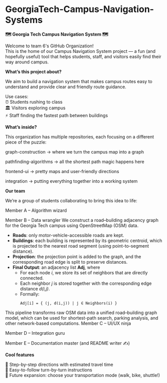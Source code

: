 # GeorgiaTech-Campus-Navigation-Systems

**🗺️ Georgia Tech Campus Navigation System 🗺️**

Welcome to team 6's GitHub Organization! <br>
This is the home of our Campus Navigation System project — a fun (and hopefully useful) tool that helps students, staff, and visitors easily find their way around campus. 

**What’s this project about?**

We aim to build a navigation system that makes campus routes easy to understand and provide clear and friendly route guidance. 

Use cases: <br>
⏰ Students rushing to class <br>
🏛️ Visitors exploring campus <br>
⚡ Staff finding the fastest path between buildings <br>

**What’s inside?**

This organization has multiple repositories, each focusing on a different piece of the puzzle:

graph-construction → where we turn the campus map into a graph

pathfinding-algorithms → all the shortest path magic happens here

frontend-ui → pretty maps and user-friendly directions

integration → putting everything together into a working system

**Our team**

We’re a group of students collaborating to bring this idea to life:

Member A – Algorithm wizard

Member B – Data wrangler
We construct a road–building adjacency graph for the Georgia Tech campus 
using OpenStreetMap (OSM) data.

- **Roads**: only motor-vehicle-accessible roads are kept.  
- **Buildings**: each building is represented by its geometric centroid, which is projected to the nearest road segment (using point-to-segment distance).  
- **Projection**: the projection point is added to the graph, and the corresponding road edge is split to preserve distances.  
- **Final Output**: an adjacency list **Adj**, where
  - For each node *i*, we store its set of neighbors that are directly connected.  
  - Each neighbor *j* is stored together with the corresponding edge distance *d(i,j)*.  
  - Formally:
    ```
    Adj[i] = { (j, d(i,j)) | j ∈ Neighbors(i) }
    ```
  
This pipeline transforms raw OSM data into a unified road–building graph model,
which can be used for shortest-path search, parking analysis, and other 
network-based computations.
Member C – UI/UX ninja

Member D – Integration guru

Member E – Documentation master (and README writer ✍️)

**Cool features**

🐾 Step-by-step directions with estimated travel time <br>
🛴 Easy-to-follow turn-by-turn instructions <br>
🚌 Future expansion: choose your transportation mode (walk, bike, shuttle!) <br>
